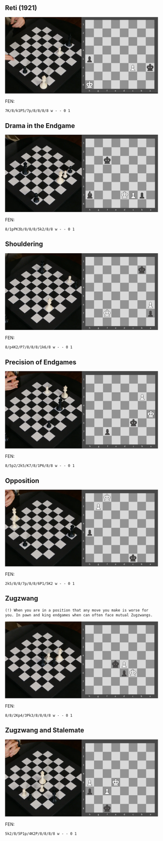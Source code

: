 ## Reti (1921)

![](./assets/img-8.png)

FEN:

```
7K/8/k1P5/7p/8/8/8/8 w - - 0 1
```

## Drama in the Endgame

![](./assets/img-9.png)

FEN:

```
8/1pPK3b/8/8/8/5k2/8/8 w - - 0 1
```

## Shouldering

![](./assets/img-10.png)

FEN:

```
8/p4K2/P7/8/8/8/1k6/8 w - - 0 1
```

## Precision of Endgames

![](./assets/img-11.png)

FEN:

```
8/5p2/2k5/K7/8/1P6/8/8 w - - 0 1
```

## Opposition

![](./assets/img-12.png)

FEN:

```
2k5/8/8/7p/8/8/6P1/5K2 w - - 0 1
```

## Zugzwang

```
(!) When you are in a position that any move you make is worse for you. In pawn and king endgames when can often face mutual Zugzwangs.
```

![](./assets/img-13.png)

FEN:

```
8/8/2Kp4/3Pk3/8/8/8/8 w - - 0 1
```

## Zugzwang and Stalemate

![](./assets/img-14.png)

FEN:

```
5k2/8/5P1p/4K2P/8/8/8/8 w - - 0 1
```

